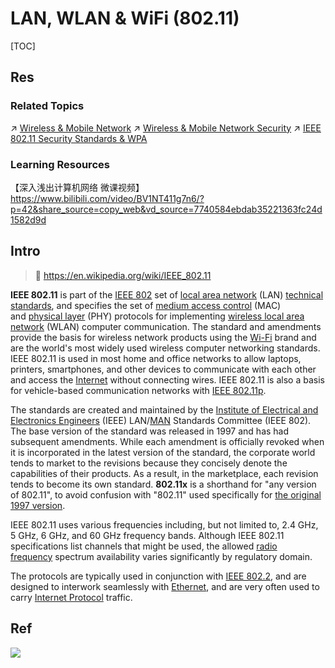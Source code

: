# LAN, WLAN & WiFi (802.11)

[TOC]



## Res
### Related Topics
↗ [Wireless & Mobile Network](../../../../0x07%20Physical%20Layer/Wireless%20&%20Mobile%20Network/Wireless%20&%20Mobile%20Network.md)
↗ [Wireless & Mobile Network Security](../../../../../../../CyberSecurity/Network%20Security/Network%20Security%20Mechanisms/🛜%20Wireless%20&%20Mobile%20Network%20Security/Wireless%20&%20Mobile%20Network%20Security.md)
↗ [IEEE 802.11 Security Standards & WPA](../../../../../../../CyberSecurity/Network%20Security/Network%20Security%20Mechanisms/🏇%20Network%20Security%20Protocol%20Stacks/🔌%20Physical%20(Link)%20Layer%20Security%20Protocols/📌%20Physical%20&%20Link%20Layer%20Standards/IEEE%20802.11%20Security%20Standards%20&%20WPA/IEEE%20802.11%20Security%20Standards%20&%20WPA.md)


### Learning Resources
【深入浅出计算机网络 微课视频】 https://www.bilibili.com/video/BV1NT411g7n6/?p=42&share_source=copy_web&vd_source=7740584ebdab35221363fc24d1582d9d



## Intro
> 🔗 https://en.wikipedia.org/wiki/IEEE_802.11

**IEEE 802.11** is part of the [IEEE 802](https://en.wikipedia.org/wiki/IEEE_802 "IEEE 802") set of [local area network](https://en.wikipedia.org/wiki/Local_area_network "Local area network") (LAN) [technical standards](https://en.wikipedia.org/wiki/Technical_standard "Technical standard"), and specifies the set of [medium access control](https://en.wikipedia.org/wiki/Medium_access_control "Medium access control") (MAC) and [physical layer](https://en.wikipedia.org/wiki/Physical_layer "Physical layer") (PHY) protocols for implementing [wireless local area network](https://en.wikipedia.org/wiki/Wireless_local_area_network "Wireless local area network") (WLAN) computer communication. The standard and amendments provide the basis for wireless network products using the [Wi-Fi](https://en.wikipedia.org/wiki/Wi-Fi "Wi-Fi") brand and are the world's most widely used wireless computer networking standards. IEEE 802.11 is used in most home and office networks to allow laptops, printers, smartphones, and other devices to communicate with each other and access the [Internet](https://en.wikipedia.org/wiki/Internet "Internet") without connecting wires. IEEE 802.11 is also a basis for vehicle-based communication networks with [IEEE 802.11p](https://en.wikipedia.org/wiki/IEEE_802.11p "IEEE 802.11p").

The standards are created and maintained by the [Institute of Electrical and Electronics Engineers](https://en.wikipedia.org/wiki/Institute_of_Electrical_and_Electronics_Engineers "Institute of Electrical and Electronics Engineers") (IEEE) LAN/[MAN](https://en.wikipedia.org/wiki/Metropolitan_area_network "Metropolitan area network") Standards Committee (IEEE 802). The base version of the standard was released in 1997 and has had subsequent amendments. While each amendment is officially revoked when it is incorporated in the latest version of the standard, the corporate world tends to market to the revisions because they concisely denote the capabilities of their products. As a result, in the marketplace, each revision tends to become its own standard. **802.11x** is a shorthand for "any version of 802.11", to avoid confusion with "802.11" used specifically for [the original 1997 version](https://en.wikipedia.org/wiki/IEEE_802.11_\(legacy_mode\) "IEEE 802.11 (legacy mode)").

IEEE 802.11 uses various frequencies including, but not limited to, 2.4 GHz, 5 GHz, 6 GHz, and 60 GHz frequency bands. Although IEEE 802.11 specifications list channels that might be used, the allowed [radio frequency](https://en.wikipedia.org/wiki/Radio_frequency "Radio frequency") spectrum availability varies significantly by regulatory domain.

The protocols are typically used in conjunction with [IEEE 802.2](https://en.wikipedia.org/wiki/IEEE_802.2 "IEEE 802.2"), and are designed to interwork seamlessly with [Ethernet](https://en.wikipedia.org/wiki/Ethernet "Ethernet"), and are very often used to carry [Internet Protocol](https://en.wikipedia.org/wiki/Internet_Protocol "Internet Protocol") traffic.



## Ref
[👍 全网最全网络基础思维导图（38张) | SDNLAB]: https://mp.weixin.qq.com/s/jlstOkjnJtrLKOGtWedebA 

![](../../../../../../../../../Assets/Pics/Pasted%20image%2020240510151123.png)


